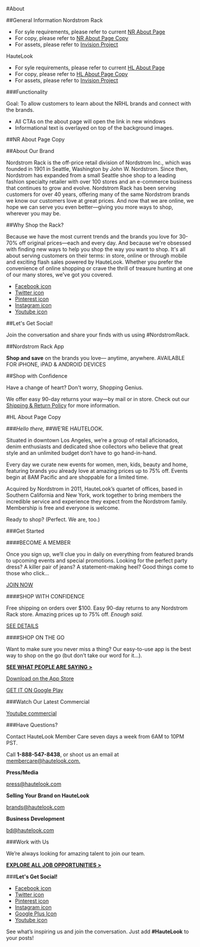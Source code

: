 #About

##General Information
Nordstrom Rack
* For syle requirements, please refer to current [NR About Page](https://www.nordstromrack.com/about)
* For copy, please refer to [NR About Page Copy](#nr-about-page-copy)
* For assets, please refer to [Invision Project]()

HauteLook
* For syle requirements, please refer to current [HL About Page](https://www.hautelook.com/about)
* For copy, please refer to [HL About Page Copy](#hl-about-page-copy)
* For assets, please refer to [Invision Project]()

###Functionality

Goal: To allow customers to learn about the NRHL brands and connect with the brands.

* All CTAs on the about page will open the link in new windows
* Informational text is overlayed on top of the background images.

##NR About Page Copy

##About Our Brand

Nordstrom Rack is the off-price retail division of Nordstrom Inc., which was founded in 1901 in Seattle, Washington by John W. Nordstrom. Since then, Nordstrom has expanded from a small Seattle shoe shop to a leading fashion specialty retailer with over 100 stores and an e-commerce business that continues to grow and evolve. Nordstrom Rack has been serving customers for over 40 years, offering many of the same Nordstrom brands we know our customers love at great prices. And now that we are online, we hope we can serve you even better—giving you more ways to shop, wherever you may be.

##Why Shop the Rack?

Because we have the most current trends and the brands you love for 30-70% off original prices—each and every day. And because we're obsessed with finding new ways to help you shop the way you want to shop. It's all about serving customers on their terms: in store, online or through mobile and exciting flash sales powered by HauteLook. Whether you prefer the convenience of online shopping or crave the thrill of treasure hunting at one of our many stores, we've got you covered.

 * [Facebook icon](https://www.facebook.com/NordstromRack)
 * [Twitter icon](https://twitter.com/nordstromrack)
 * [Pinterest icon](https://www.pinterest.com/nordstromrack/)
 * [Instagram icon](https://www.instagram.com/nordstromrack/)
 * [Youtube icon](https://www.youtube.com/user/TheNordstromRack)

##Let's Get Social!

Join the conversation and share your finds with us using #NordstromRack.

##Nordstrom Rack App

**Shop and save** on the brands you love— anytime, anywhere.
AVAILABLE FOR iPHONE, iPAD & ANDROID DEVICES

##Shop with Confidence

Have a change of heart? Don't worry, Shopping Genius.

We offer easy 90-day returns your way—by mail or
in store. Check out our [Shipping & Return Policy](https://www.nordstromrack.com/ship-return-policy) for more information.

#HL About Page Copy

###*Hello there,*
##WE’RE HAUTELOOK.

Situated in downtown Los Angeles, we’re a group of retail aficionados, denim enthusiasts and dedicated shoe collectors who believe that great style and an unlimited budget don’t have to go hand-in-hand.

Every day we curate new events for women, men, kids, beauty and home, featuring brands you already love at amazing prices up to 75% off. Events begin at 8AM Pacific and are shoppable for a limited time.

Acquired by Nordstrom in 2011, HauteLook’s quartet of offices, based in Southern California and New York, work together to bring members the incredible service and experience they expect from the Nordstrom family. Membership is free and everyone is welcome.

Ready to shop? (Perfect. We are, too.)

###Get Started

####BECOME A MEMBER

Once you sign up, we’ll clue you in daily on everything from featured brands to upcoming events and special promotions. Looking for the perfect party dress? A killer pair of jeans? A statement-making heel? Good things come to those who click…

[JOIN NOW](https://www.hautelook.com/register)

####SHOP WITH CONFIDENCE

Free shipping on orders over $100. Easy
90-day returns to any Nordstrom Rack store. Amazing prices up to 75% off. *Enough said.*

[SEE DETAILS](https://www.hautelook.com/ship-return-policy)

####SHOP ON THE GO

Want to make sure you never miss a thing? Our easy-to-use app is the best way to shop on the go (but don’t take our word for it…).

**[SEE WHAT PEOPLE ARE SAYING >](https://itunes.apple.com/app/apple-store/id390783984?ls=1&mt=8)**

[Download on the App Store](https://itunes.apple.com/app/apple-store/id390783984?ls=1&mt=8)

[GET IT ON Google Play](https://play.google.com/store/apps/details?id=com.hautelook.mcom)

###Watch Our Latest Commercial

[Youtube commercial](https://www.youtube.com/watch?v=oeA7qEOEIhw)

###Have Questions?

Contact HauteLook Member Care seven days a week from 6AM to 10PM PST.

Call **1-888-547-8438**, or shoot us an email at [membercare@hautelook.com.](mailto:membercare@hautelook.com)

**Press/Media**

[press@hautelook.com](mailto:press@hautelook.com)

**Selling Your Brand on HauteLook**

[brands@hautelook.com](mailto:brands@hautelook.com)

**Business Development**

[bd@hautelook.com](mailto:bd@hautelook.com)

###Work with Us

We’re always looking for amazing talent to join our team.

**[EXPLORE ALL JOB OPPORTUNITIES >](http://about.nordstrom.com/careers/#/headquarters-careers/hautelook)**

###**Let's Get Social!**
* [Facebook icon](https://www.facebook.com/hautelook)
* [Twitter icon](https://twitter.com/HauteLook)
* [Pinterest icon](https://www.pinterest.com/hautelook/)
* [Instagram icon](https://www.instagram.com/hautelook/)
* [Google Plus Icon](https://plus.google.com/+hautelook)
* [Youtube icon](https://www.youtube.com/user/HauteLook)

See what’s inspiring us and join the conversation. Just add **#HauteLook** to your posts!
